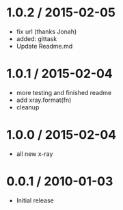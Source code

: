 
1.0.2 / 2015-02-05
==================

  * fix url (thanks Jonah)
  * added: gittask
  * Update Readme.md

1.0.1 / 2015-02-04
==================

  * more testing and finished readme
  * add xray.format(fn)
  * cleanup

1.0.0 / 2015-02-04
==================

  * all new x-ray

0.0.1 / 2010-01-03
==================

  * Initial release

